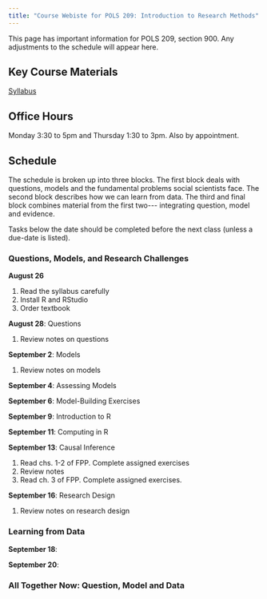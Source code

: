 ```yaml
---
title: "Course Webiste for POLS 209: Introduction to Research Methods"
---
```


This page has important information for POLS 209, section 900. Any adjustments to the schedule will appear here.

## Key Course Materials

[Syllabus](pols-209-syllabus.pdf)

## Office Hours
Monday 3:30 to 5pm and Thursday 1:30 to 3pm. Also by appointment.


## Schedule

The schedule is broken up into three blocks.
The first block deals with questions, models and the fundamental problems social scientists face.
The second block describes how we can learn from data.
The third and final block combines material from the first two--- integrating question, model and evidence.

Tasks below the date should be completed before the next class (unless a due-date is listed).

### Questions, Models, and Research Challenges

**August 26**
1. Read the syllabus carefully
2. Install R and RStudio
3. Order textbook

**August 28**: Questions
1. Review notes on questions

**September 2**: Models
1. Review notes on models

**September 4**: Assessing Models

**September 6**: Model-Building Exercises

**September 9**: Introduction to R

**September 11**: Computing in R

**September 13**: Causal Inference
1. Read chs. 1-2 of FPP. Complete assigned exercises
2. Review notes
3. Read ch. 3 of FPP. Complete assigned exercises.

**September 16**: Research Design
1. Review notes on research design

### Learning from Data

**September 18**:

**September 20**:


### All Together Now: Question, Model and Data
